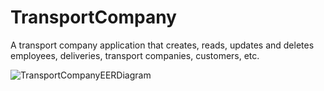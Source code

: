 # TransportCompany
A transport company application that creates, reads, updates and deletes employees, deliveries, transport companies, customers, etc.

![TransportCompanyEERDiagram](https://user-images.githubusercontent.com/58629389/223736281-a538a59a-1133-482c-9148-46af57cb943e.png)
